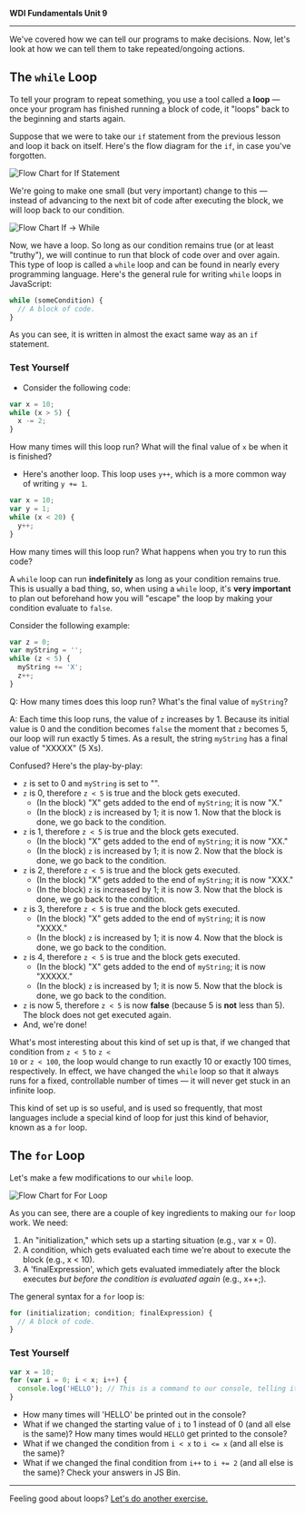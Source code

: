 **WDI Fundamentals Unit 9**

---

We've covered how we can tell our programs to make decisions. Now, let's look at how we can tell them to take repeated/ongoing actions.

## The `while` Loop

To tell your program to repeat something, you use a tool called a **loop** — once your program has finished running a block of code, it "loops" back to the beginning and starts again.

Suppose that we were to take our `if` statement from the previous lesson and loop it back on itself. Here's the flow diagram for the `if`, in case you've forgotten.

![Flow Chart for `If` Statement](../assets/chapter4/flow_chart_if.png)
<br>

We're going to make one small (but very important) change to this — instead of advancing to the next bit of code after executing the block, we will loop back to our condition.

![Flow Chart `If` -> `While`](../assets/chapter4/flow_chart_if-to-while.png)
<br>

Now, we have a loop. So long as our condition remains true (or at least "truthy"), we will continue to run that block of code over and over again. This type of loop is called a `while` loop and can be found in nearly every programming language. Here's the general rule for writing `while` loops in JavaScript:

```javascript
while (someCondition) {
  // A block of code.
}
```
As you can see, it is written in almost the exact same way as an `if` statement.

### Test Yourself
* Consider the following code:

```javascript
var x = 10;
while (x > 5) {
  x -= 2;
}
```

How many times will this loop run? What will the final value of `x` be when it is finished?

* Here's another loop. This loop uses `y++`, which is a more common way of writing `y += 1`.

```javascript
var x = 10;
var y = 1;
while (x < 20) {
  y++;
}
```

How many times will this loop run? What happens when you try to run this code?


A `while` loop can run **indefinitely** as long as your condition remains true. This is usually a bad thing, so, when using a `while` loop, it's **very important** to plan out beforehand how you will "escape" the loop by making your condition evaluate to `false`.

Consider the following example:

```javascript
var z = 0;
var myString = '';
while (z < 5) {
  myString += 'X';
  z++;
}
```

Q: How many times does this loop run? What's the final value of `myString`?

A: Each time this loop runs, the value of `z` increases by 1. Because its initial value is 0 and the condition becomes `false` the moment that `z` becomes 5, our loop will run exactly 5 times. As a result, the string `myString` has a final value of "XXXXX" (5 Xs).

Confused? Here's the play-by-play:
* `z` is set to 0 and `myString` is set to "".
* `z` is 0, therefore <code>z < 5</code> is true and the block gets executed.
  * (In the block) "X" gets added to the end of `myString`; it is now "X."
  * (In the block) `z` is increased by 1; it is now 1. Now that the block is done, we go back to the condition.
* `z` is 1, therefore <code>z < 5</code> is true and the block gets executed.
  * (In the block) "X" gets added to the end of `myString`; it is now "XX."
  * (In the block) `z` is increased by 1; it is now 2. Now that the block is done, we go back to the condition.
* `z` is 2, therefore <code>z < 5</code> is true and the block gets executed.
  * (In the block) "X" gets added to the end of `myString`; it is now "XXX."
  * (In the block) `z` is increased by 1; it is now 3. Now that the block is done, we go back to the condition.
* `z` is 3, therefore <code>z < 5</code> is true and the block gets executed.
  * (In the block) "X" gets added to the end of `myString`; it is now "XXXX."
  * (In the block) `z` is increased by 1; it is now 4. Now that the block is done, we go back to the condition.
* `z` is 4, therefore <code>z < 5</code> is true and the block gets executed.
  * (In the block) "X" gets added to the end of `myString`; it is now "XXXXX."
  * (In the block) `z` is increased by 1; it is now 5. Now that the block is done, we go back to the condition.
* `z` is now 5, therefore <code>z < 5</code> is now **false** (because 5 is **not** less than 5). The block does not get executed again.
* And, we're done!

What's most interesting about this kind of set up is that, if we changed that condition from <code>z < 5</code> to <code>z < 10</code> or <code>z < 100</code>, the loop would change to run exactly 10 or exactly 100 times, respectively. In effect, we have changed the `while` loop so that it always runs for a fixed, controllable number of times — it will never get stuck in an infinite loop.

This kind of set up is so useful, and is used so frequently, that most languages include a special kind of loop for just this kind of behavior, known as a `for` loop.

## The `for` Loop

Let's make a few modifications to our `while` loop.

![Flow Chart for `For` Loop](../assets/chapter4/flow_chart_while-to-for.png)

As you can see, there are a couple of key ingredients to making our `for` loop work. We need:
1) An "initialization," which sets up a starting situation (e.g., var x = 0).
2) A condition, which gets evaluated each time we're about to execute the block (e.g., x < 10).
3) A 'finalExpression', which gets evaluated immediately after the block executes *but before the condition is evaluated again* (e.g., x++;).

The general syntax for a `for` loop is:

```javascript
for (initialization; condition; finalExpression) {
  // A block of code.
}
```

### Test Yourself

```javascript
var x = 10;
for (var i = 0; i < x; i++) {
  console.log('HELLO'); // This is a command to our console, telling it to display the text 'HELLO' and advance to a new line.
}
```

* How many times will 'HELLO' be printed out in the console?
* What if we changed the starting value of `i` to 1 instead of 0 (and all else is the same)? How many times would `HELLO` get printed to the console?
* What if we changed the condition from <code>i < x</code> to <code>i <= x</code> (and all else is the same)?
* What if we changed the final condition from <code>i++</code> to <code>i += 2</code> (and all else is the same)?
Check your answers in JS Bin.

---

Feeling good about loops? [Let's do another exercise.](07_exercise.md)
